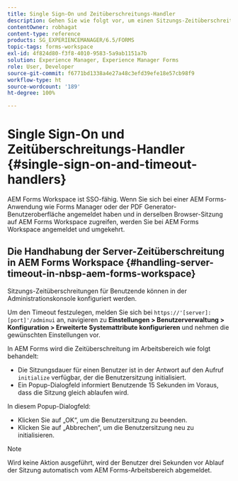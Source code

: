 ```yaml
---
title: Single Sign-On und Zeitüberschreitungs-Handler
description: Gehen Sie wie folgt vor, um einen Sitzungs-Zeitüberschreitungswert für AEM Forms Workspace festzulegen.
contentOwner: robhagat
content-type: reference
products: SG_EXPERIENCEMANAGER/6.5/FORMS
topic-tags: forms-workspace
exl-id: 4f824d80-f3f8-4010-9583-5a9ab1151a7b
solution: Experience Manager, Experience Manager Forms
role: User, Developer
source-git-commit: f6771bd1338a4e27a48c3efd39efe18e57cb98f9
workflow-type: ht
source-wordcount: '189'
ht-degree: 100%

---
```


# Single Sign-On und Zeitüberschreitungs-Handler {#single-sign-on-and-timeout-handlers}

AEM Forms Workspace ist SSO-fähig. Wenn Sie sich bei einer AEM Forms-Anwendung wie Forms Manager oder der PDF Generator-Benutzeroberfläche angemeldet haben und in derselben Browser-Sitzung auf AEM Forms Workspace zugreifen, werden Sie bei AEM Forms Workspace angemeldet und umgekehrt.

## Die Handhabung der Server-Zeitüberschreitung in AEM Forms Workspace {#handling-server-timeout-in-nbsp-aem-forms-workspace}

Sitzungs-Zeitüberschreitungen für Benutzende können in der Administrationskonsole konfiguriert werden.

Um den Timeout festzulegen, melden Sie sich bei `https://'[server]:[port]'/adminui` an, navigieren zu **Einstellungen > Benutzerverwaltung > Konfiguration > Erweiterte Systemattribute konfigurieren** und nehmen die gewünschten Einstellungen vor.

In AEM Forms wird die Zeitüberschreitung im Arbeitsbereich wie folgt behandelt:

* Die Sitzungsdauer für einen Benutzer ist in der Antwort auf den Aufruf `initialize` verfügbar, der die Benutzersitzung initialisiert.
* Ein Popup-Dialogfeld informiert Benutzende 15 Sekunden im Voraus, dass die Sitzung gleich ablaufen wird.

In diesem Popup-Dialogfeld:

* Klicken Sie auf „OK“, um die Benutzersitzung zu beenden.
* Klicken Sie auf „Abbrechen“, um die Benutzersitzung neu zu initialisieren.

>[!NOTE]
>
>Wird keine Aktion ausgeführt, wird der Benutzer drei Sekunden vor Ablauf der Sitzung automatisch vom AEM Forms-Arbeitsbereich abgemeldet.

